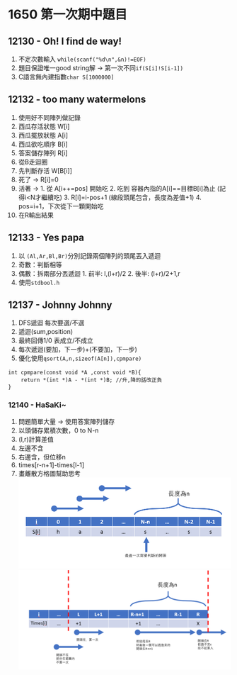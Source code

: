 # 1650 第一次期中題目

## 12130 - Oh! I find de way!
1. 不定次數輸入 `while(scanf("%d\n",&n)!=EOF)`
2. 題目保證唯一good string解 -> 第一次不同`if(S[i]!S[i-1])`
3. C語言無內建指數`char S[1000000]`

## 12132 - too many watermelons
1. 使用好不同陣列做記錄
  1. 西瓜存活狀態 W[i]
  2. 西瓜擺放狀態 A[i]
  3. 西瓜欲吃順序 B[i]
  4. 答案儲存陣列 R[i]
2. 從B走迴圈
  1. 先判斷存活 W[B[i]]
  2. 死了 -> R[i]=0
  3. 活著 ->
    1. 從 A[i++=pos] 開始吃
    2. 吃到 容器內指的A[i]==目標B[i]為止 (記得i<N才繼續吃)
    3. R[i]=i-pos+1 (線段頭尾包含，長度為差值+1)
    4. pos=i+1，下次從下一顆開始吃
3. 在R輸出結果

## 12133 - Yes papa  
1. 以 `(Al,Ar,Bl,Br)`分別記錄兩個陣列的頭尾丟入遞迴
  1. 奇數：判斷相等
  2. 偶數：拆兩部分丟遞迴
    1. 前半: l,(l+r)/2
    2. 後半: (l+r)/2+1,r
2. 使用`stdbool.h`

## 12137 - Johnny Johnny
1. DFS遞迴 每次要選/不選
2. 遞迴(sum,position)
  1. 最終回傳1/0 表成立/不成立
  2. 每次遞迴(要加，下一步)+(不要加，下一步)
3. 優化使用`qsort(A,n,sizeof(A[n]),cpmpare)`
```
int cpmpare(const void *A ,const void *B){
    return *(int *)A - *(int *)B; //升,降的話改正負
}
```

### 12140 - HaSaKi~
1. 問題簡單大量 -> 使用答案陣列儲存
2. 以頭儲存累積次數，0 to N-n
3. (l,r)計算差值
  1. 左邊不含
  2. 右邊含，但位移n
  3. times[r-n+1]-times[l-1]
4. 畫離散方格圖幫助思考
![Fig 1](12140/Fig1.png)
![Fig 2](12140/Fig2.png)
